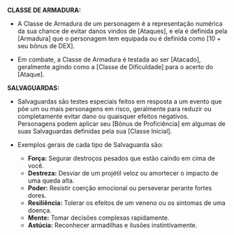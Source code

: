 **CLASSE DE ARMADURA:**
- A Classe de Armadura de um personagem é a representação numérica da sua chance de evitar danos vindos de [Ataques], e ela é definida pela [Armadura] que o personagem tem equipada ou é definida como [10 + seu bônus de DEX].

- Em combate, a Classe de Armadura é testada ao ser [Atacado], geralmente agindo como a [Classe de Dificuldade] para o acerto do [Ataque].

**SALVAGUARDAS:**
- Salvaguardas são testes especiais feitos em resposta a um evento que põe um ou mais personagens em risco, geralmente para reduzir ou completamente evitar dano ou quaisquer efeitos negativos. Personagens podem aplicar seu [Bônus de Proficiência] em algumas de suas Salvaguardas definidas pela sua [Classe Inicial].

- Exemplos gerais de cada tipo de Salvaguarda são:
  
  - **Força:** Segurar destroços pesados que estão caindo em cima de você.
  - **Destreza:** Desviar de um projétil veloz ou amortecer o impacto de uma queda alta.
  - **Poder:** Resistir coerção emocional ou perseverar perante fortes dores.
  - **Resiliência:** Tolerar os efeitos de um veneno ou os sintomas de uma doença.
  - **Mente:** Tomar decisões complexas rapidamente.
  - **Astúcia:** Reconhecer armadilhas e ilusões instintivamente.